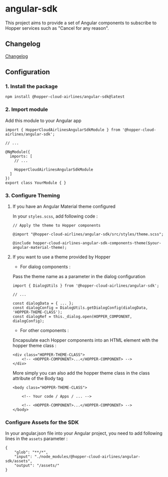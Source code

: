# angular-sdk

This project aims to provide a set of Angular components to subscribe to Hopper services such as "Cancel for any reason".

## Changelog

[Changelog](https://github.com/hopper/hc-airlines-angular/blob/main/projects/angular-sdk/CHANGELOG.md)


## Configuration

### 1. Install the package

```
npm install @hopper-cloud-airlines/angular-sdk@latest
```

### 2. Import module

Add this module to your Angular app

```
import { HopperCloudAirlinesAngularSdkModule } from '@hopper-cloud-airlines/angular-sdk';

// ...

@NgModule({
  imports: [
    // ...

    HopperCloudAirlinesAngularSdkModule
  ]
})
export class YourModule { }
```

### 3. Configure Theming

1. If you have an Angular Material theme configured

    In your `styles.scss`, add following code :

    ```
    // Apply the theme to Hopper components 

    @import "@hopper-cloud-airlines/angular-sdk/src/styles/theme.scss";

    @include hopper-cloud-airlines-angular-sdk-components-theme($your-angular-material-theme);
    ```

2. If you want to use a theme provided by Hopper

    - For dialog components :

    Pass the theme name as a parameter in the dialog configuration

    ```
    import { DialogUtils } from '@hopper-cloud-airlines/angular-sdk';

    // ...

    const dialogData = { ... };
    const dialogConfig = DialogUtils.getDialogConfig(dialogData, 'HOPPER-THEME-CLASS');
    const dialogRef = this._dialog.open(HOPPER_COMPONENT, dialogConfig);
    ```
    - For other components :

    Encapsulate each Hopper components into an HTML element with the hopper theme class :

    ```
    <div class="HOPPER-THEME-CLASS">
        <!-- <HOPPER-COMPONENT>...</HOPPER-COMPONENT> -->
    </div>
    ```

    More simply you can also add the hopper theme class in the class attribute of the Body tag

    ```
    <body class="HOPPER-THEME-CLASS">

        <!-- Your code / Apps / ... -->

        <!-- <HOPPER-COMPONENT>...</HOPPER-COMPONENT> -->
    </body>
    ```

### Configure Assets for the SDK

In your angular.json file into your Angular project, you need to add following lines in the `assets` parameter :

```
{
    "glob": "**/*",
    "input": "./node_modules/@hopper-cloud-airlines/angular-sdk/assets",
    "output": "/assets/"
}
```